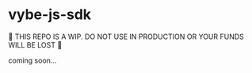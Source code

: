 # vybe-js-sdk

👷 THIS REPO IS A WIP. DO NOT USE IN PRODUCTION OR YOUR FUNDS WILL BE LOST 🚧

coming soon...
